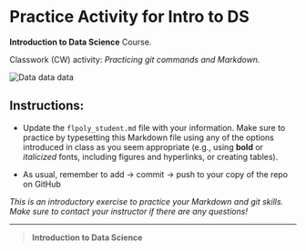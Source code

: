 # Practice Activity for Intro to DS

**Introduction to Data Science** Course. 

Classwork (CW) activity: _Practicing git commands and Markdown._

![](dataNetwork.jpg "Data data data")


## Instructions: 

- Update the `flpoly_student.md` file with your information. Make sure to practice by typesetting this Markdown file using any of the options introduced in class as you seem appropriate (e.g., using **bold** or _italicized_ fonts, including figures and hyperlinks, or creating tables).

- As usual, remember to add -> commit -> push to your copy of the repo on GitHub

_This is an introductory exercise to practice your Markdown and git skills. Make sure to contact your instructor if there are any questions!_

***

> **Introduction to Data Science**







